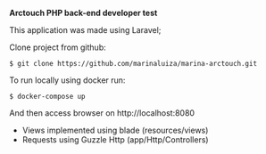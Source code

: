 **Arctouch PHP back-end developer test**

This application was made using Laravel;

Clone project from github:

```$ git clone https://github.com/marinaluiza/marina-arctouch.git```

To run locally using docker run:

```$ docker-compose up```

And then access browser on http://localhost:8080

* Views implemented using blade (resources/views)
* Requests using Guzzle Http (app/Http/Controllers)